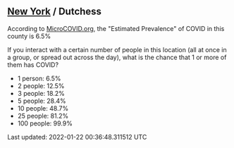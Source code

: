 
## [New York](/united-states/new-york) / Dutchess

According to [MicroCOVID.org](http://microcovid.org),
the "Estimated Prevalence" of COVID in this county is 6.5%

If you interact with a certain number of people in this location
(all at once in a group, or spread out across the day), what is the chance that
1 or more of them has COVID?

- 1 person: 6.5%
- 2 people: 12.5%
- 3 people: 18.2%
- 5 people: 28.4%
- 10 people: 48.7%
- 25 people: 81.2%
- 100 people: 99.9%

Last updated: 2022-01-22 00:36:48.311512 UTC
